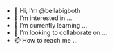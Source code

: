 - 👋 Hi, I’m @bellabigboth
- 👀 I’m interested in ...
- 🌱 I’m currently learning ...
- 💞️ I’m looking to collaborate on ...
- 📫 How to reach me ...

<!---
bellabigboth/bellabigboth is a ✨ special ✨ repository because its `README.md` (this file) appears on your GitHub profile.
You can click the Preview link to take a look at your changes.
--->
